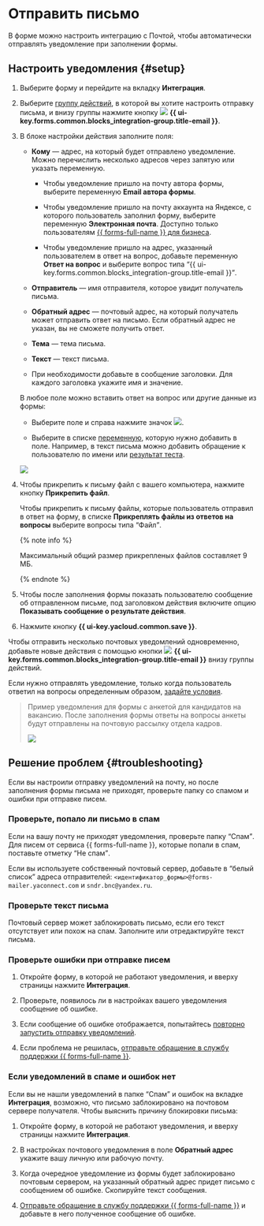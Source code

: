 # Отправить письмо

В форме можно настроить интеграцию с Почтой, чтобы автоматически отправлять уведомление при заполнении формы.

## Настроить уведомления {#setup}

1. Выберите форму и перейдите на вкладку **Интеграция**.

1. Выберите [группу действий](notifications.md#add-integration), в которой вы хотите настроить отправку письма, и внизу группы нажмите кнопку ![](../_assets/forms/mail-notification-new.png) **{{ ui-key.forms.common.blocks_integration-group.title-email }}**.

1. В блоке настройки действия заполните поля:

    - **Кому** — адрес, на который будет отправлено уведомление. Можно перечислить несколько адресов через запятую или указать переменную.

        - Чтобы уведомление пришло на почту автора формы,  выберите переменную **Email автора формы**.

        - Чтобы уведомление пришло на почту аккаунта на Яндексе, с которого пользователь заполнил форму, выберите переменную **Электронная почта**.  Доступно только пользователям [{{ forms-full-name }} для бизнеса](forms-for-org.md).

        - Чтобы уведомление пришло на адрес, указанный пользователем в ответ на вопрос, добавьте переменную **Ответ на вопрос** и выберите вопрос типа <q>{{ ui-key.forms.common.blocks_integration-group.title-email }}</q>. 



    - **Отправитель** — имя отправителя, которое увидит получатель письма.

    - **Обратный адрес** — почтовый адрес, на который получатель может отправить ответ на письмо. Если обратный адрес не указан, вы не сможете получить ответ.

    - **Тема** — тема письма.

    - **Текст** — текст письма.

    - При необходимости добавьте в сообщение заголовки. Для каждого заголовка укажите имя и значение.

    В любое поле можно вставить ответ на вопрос или другие данные из формы:

    - Выберите поле и справа нажмите значок ![](../_assets/forms/add-var.png).

    - Выберите в списке [переменную](vars.md), которую нужно добавить в поле. Например, в текст письма можно добавить обращение к пользователю по имени или [результат теста](tests.md).
    
    ![](../_assets/forms/mail-var-example-new.png)

1. Чтобы прикрепить к письму файл с вашего компьютера, нажмите кнопку **Прикрепить файл**.

   Чтобы прикрепить к письму файлы, которые пользователь отправил в ответ на форму, в списке **Прикреплять файлы из ответов на вопросы** выберите вопросы типа <q>Файл</q>.</p>


   {% note info %}

   Максимальный общий размер прикрепленых файлов составляет 9 МБ.

   {% endnote %}


1. Чтобы после заполнения формы показать пользователю сообщение об отправленном письме, под заголовком действия включите опцию **Показывать сообщение о результате действия**.

1. Нажмите кнопку **{{ ui-key.yacloud.common.save }}**.

Чтобы отправить несколько почтовых уведомлений одновременно, добавьте новые действия с помощью кнопки ![](../_assets/forms/mail-notification-new.png) **{{ ui-key.forms.common.blocks_integration-group.title-email }}** внизу группы действий.

Если нужно отправлять уведомление, только когда пользователь ответил на вопросы определенным образом, [задайте условия](notifications.md#section_xlw_rjc_tbb).

> Пример уведомления для формы с анкетой для кандидатов на вакансию. После заполнения формы ответы на вопросы анкеты будут отправлены на почтовую рассылку отдела кадров.
>
> ![](../_assets/forms/email-example-new.png)

## Решение проблем {#troubleshooting}

Если вы настроили отправку уведомлений на почту, но после заполнения формы письма не приходят, проверьте папку со спамом и ошибки при отправке писем.

### Проверьте, попало ли письмо в спам
Если на вашу почту не приходят уведомления, проверьте папку <q>Спам</q>. Для писем от сервиса {{ forms-full-name }}, которые попали в спам, поставьте отметку <q>Не спам</q>.

 Если вы используете собственный почтовый сервер, добавьте в <q>белый список</q> адреса отправителей: `<идентификатор_формы>@forms-mailer.yaconnect.com` и `sndr.bnc@yandex.ru`.

### Проверьте текст письма

Почтовый сервер может заблокировать письмо, если его текст отсутствует или похож на спам. Заполните или отредактируйте текст письма. 

### Проверьте ошибки при отправке писем

1. Откройте форму, в которой не работают уведомления, и вверху страницы нажмите **Интеграция**.

1. Проверьте, появилось ли в настройках вашего уведомления сообщение об ошибке.

1. Если сообщение об ошибке отображается, попытайтесь [повторно запустить отправку уведомлений](notifications.md#status).

1. Если проблема не решилась, [отправьте обращение в службу поддержки {{ forms-full-name }}](feedback.md).

### Если уведомлений в спаме и ошибок нет

Если вы не нашли уведомлений в папке <q>Спам</q> и ошибок на вкладке **Интеграция**, возможно, что письмо заблокировано на почтовом сервере получателя. Чтобы выяснить причину блокировки письма:

1. Откройте форму, в которой не работают уведомления, и вверху страницы нажмите **Интеграция**.

1. В настройках почтового уведомления в поле **Обратный адрес** укажите вашу личную или рабочую почту.

1. Когда очередное уведомление из формы будет заблокировано почтовым сервером, на указанный обратный адрес придет письмо с сообщением об ошибке. Скопируйте текст сообщения.

1. [Отправьте обращение в службу поддержки {{ forms-full-name }}](feedback.md) и добавьте в него полученное сообщение об ошибке.